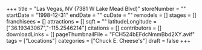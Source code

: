 +++
title = "Las Vegas, NV (7381 W Lake Mead Blvd)"
storeNumber = ""
startDate = "1998-12-31"
endDate = ""
cuDate = ""
remodels = []
stages = []
franchisees = []
attractions = []
sqft = ""
latitudeLongitude = ["36.19343067","-115.2546214"]
citations = []
contributors = []
downloadLinks = []
pageThumbnailFile = "FCH524bEFdcNmmBbd2XY.avif"
tags = ["Locations"]
categories = ["Chuck E. Cheese's"]
draft = false
+++
